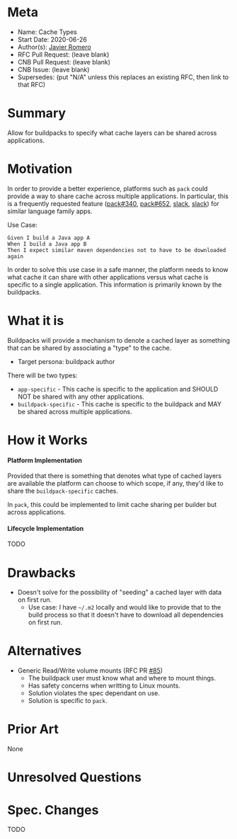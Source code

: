 # Meta
[meta]: #meta
- Name: Cache Types
- Start Date: 2020-06-26
- Author(s): [Javier Romero](https://github.com/jromero)
- RFC Pull Request: (leave blank)
- CNB Pull Request: (leave blank)
- CNB Issue: (leave blank)
- Supersedes: (put "N/A" unless this replaces an existing RFC, then link to that RFC)

# Summary
[summary]: #summary

Allow for buildpacks to specify what cache layers can be shared across applications.

# Motivation
[motivation]: #motivation

In order to provide a better experience, platforms such as `pack` could provide a way to share cache across multiple applications. In particular, this is a frequently requested feature ([pack#340](https://github.com/buildpacks/pack/issues/340), [pack#652](https://github.com/buildpacks/pack/issues/652), [slack](https://buildpacks.slack.com/archives/C94UJCNV6/p1588718688412300), [slack](https://buildpacks.slack.com/archives/CD61YAG69/p1586370336098700)) for similar language family apps.

Use Case:
```
Given I build a Java app A
When I build a Java app B
Then I expect similar maven dependencies not to have to be downloaded again
```

In order to solve this use case in a safe manner, the platform needs to know what cache it can share with other applications versus what cache is specific to a single application. This information is primarily known by the buildpacks.

# What it is
[what-it-is]: #what-it-is

Buildpacks will provide a mechanism to denote a cached layer as something that can be shared by associating a "type" to the cache.

- Target persona: buildpack author

There will be two types: 

- `app-specific` - This cache is specific to the application and SHOULD NOT be shared with any other applications.
- `buildpack-specific` - This cache is specific to the buildpack and MAY be shared across multiple applications.

# How it Works
[how-it-works]: #how-it-works

#### Platform Implementation

Provided that there is something that denotes what type of cached layers are available the platform can choose to which scope, if any, they'd like to share the `buildpack-specific` caches.

In `pack`, this could be implemented to limit cache sharing per builder but across applications.

#### Lifecycle Implementation

TODO

# Drawbacks
[drawbacks]: #drawbacks

- Doesn't solve for the possibility of "seeding" a cached layer with data on first run. 
    - Use case: I have `~/.m2` locally and would like to provide that to the build process so that it doesn't have to download all dependencies on first run. 

# Alternatives
[alternatives]: #alternatives

- Generic Read/Write volume mounts (RFC PR [#85](https://github.com/buildpacks/rfcs/pull/85))
    - The buildpack user must know what and where to mount things.
    - Has safety concerns when writting to Linux mounts.
    - Solution violates the spec dependant on use.
    - Solution is specific to `pack`.
    
# Prior Art
[prior-art]: #prior-art

None

# Unresolved Questions
[unresolved-questions]: #unresolved-questions


# Spec. Changes
[spec-changes]: #spec-changes

TODO